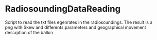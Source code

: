 # RadiosoundingDataReading
Script to read the txt files egenrates in the radiosoundings. The result is a png with Skew and differents parameters and geographical movement descrption of the ballon
